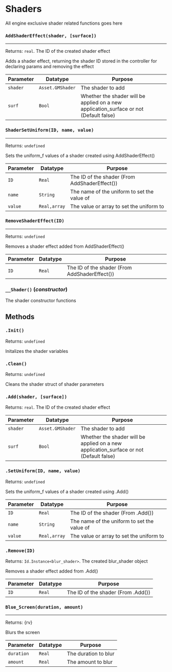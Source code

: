 # Shaders
All engine exclusive shader related functions goes here

### `AddShaderEffect(shader, [surface])`
---
 Returns: `real`. The ID of the created shader effect

Adds a shader effect, returning the shader ID stored in the controller for
declaring params and removing the effect

| Parameter | Datatype  | Purpose |
|-----------|-----------|---------|
|`shader` |`Asset.GMShader` |The shader to add |
|`surf` |`Bool` |Whether the shader will be applied on a new application_surface or not (Default false) |

### `ShaderSetUniform(ID, name, value)`
---
 Returns: `undefined`

Sets the uniform_f values of a shader created using AddShaderEffect()

| Parameter | Datatype  | Purpose |
|-----------|-----------|---------|
|`ID` |`Real` |The ID of the shader (From AddShaderEffect()) |
|`name` |`String` |The name of the uniform to set the value of |
|`value` |`Real,array` |The value or array to set the uniform to |






### `RemoveShaderEffect(ID)`
---
 Returns: `undefined`

Removes a shader effect added from AddShaderEffect()

| Parameter | Datatype  | Purpose |
|-----------|-----------|---------|
|`ID` |`Real` |The ID of the shader (From AddShaderEffect()) |






### `__Shader()` (*constructor*)

The shader constructor functions

**Methods**
---
### `.Init()` 
Returns: `undefined`

Initalizes the shader variables

### `.Clean()` 
Returns: `undefined`

Cleans the shader struct of shader parameters

### `.Add(shader, [surface])` 
Returns: `real`. The ID of the created shader effect

| Parameter | Datatype  | Purpose |
|-----------|-----------|---------|
|`shader` |`Asset.GMShader` |The shader to add |
|`surf` |`Bool` |Whether the shader will be applied on a new application_surface or not (Default false) |

### `.SetUniform(ID, name, value)` 
Returns: `undefined`

Sets the uniform_f values of a shader created using .Add()

| Parameter | Datatype  | Purpose |
|-----------|-----------|---------|
|`ID` |`Real` |The ID of the shader (From .Add()) |
|`name` |`String` |The name of the uniform to set the value of |
|`value` |`Real,array` |The value or array to set the uniform to |








### `.Remove(ID)` 
Returns: `Id.Instance<blur_shader>`. The created blur_shader object

Removes a shader effect added from .Add()

| Parameter | Datatype  | Purpose |
|-----------|-----------|---------|
|`ID` |`Real` |The ID of the shader (From .Add()) |

### `Blue_Screen(duration, amount)`
---
 Returns: {rv}

Blurs the screen

| Parameter | Datatype  | Purpose |
|-----------|-----------|---------|
|`duration` |`Real` |The duration to blur |
|`amount` |`Real` |The amount to blur |
